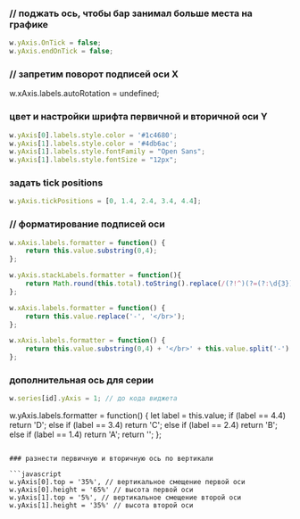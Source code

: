 ### // поджать ось, чтобы бар занимал больше места на графике 
```javascript
w.yAxis.OnTick = false;
w.yAxis.endOnTick = false;
```

### // запретим поворот подписей оси X
w.xAxis.labels.autoRotation = undefined;

### цвет и настройки шрифта первичной и вторичной оси Y
```javascript
w.yAxis[0].labels.style.color = '#1c4680';
w.yAxis[1].labels.style.color = '#4db6ac';
w.yAxis[1].labels.style.fontFamily = "Open Sans";
w.yAxis[1].labels.style.fontSize = "12px";
```
### задать tick positions
```javascript
w.yAxis.tickPositions = [0, 1.4, 2.4, 3.4, 4.4];
```

### // форматирование подписей оси
```javascript
w.xAxis.labels.formatter = function() {
    return this.value.substring(0,4);
};

w.yAxis.stackLabels.formatter = function(){
    return Math.round(this.total).toString().replace(/(?!^)(?=(?:\d{3})+(?:\.|$))/gm, ' ');
};

w.xAxis.labels.formatter = function() {
    return this.value.replace('-', '</br>');
};

w.xAxis.labels.formatter = function() {
    return this.value.substring(0,4) + '</br>' + this.value.split('-')[1];
};
```

### дополнительная ось для серии

```javascript
w.series[id].yAxis = 1; // до кода виджета
```

w.yAxis.labels.formatter = function() {
    let label = this.value;
    if (label == 4.4) return 'D';
    else if (label == 3.4) return 'C';
    else if (label == 2.4) return 'B';
    else if (label == 1.4) return 'A';
    return '';
};
```

### разнести первичную и вторичную ось по вертикали

```javascript
w.yAxis[0].top = '35%', // вертикальное смещение первой оси
w.yAxis[0].height = '65%' // высота первой оси
w.yAxis[1].top = '5%', // вертикальное смещение второй оси
w.yAxis[1].height = '35%' // высота второй оси
```
